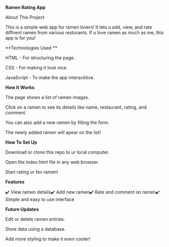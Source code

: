 **Ramen Rating App**

About This Project 

This is a simple web app for ramen lovers! It lets u add, view, and rate diffirent ramen from various resturants. If u love ramen as much as me, this app is for you!


**Technologies Used **

HTML - For structuring the page.

CSS - For making it look nice.

JavaScript - To make the app interacktive.

**How It Works**

The page shows a list of ramen images.

Click on a ramen to see its details like name, restaurant, rating, and comment.

You can also add a new ramen by filling the form.

The newly added ramen will apear on the list!

**How To Set Up**

Download or clone this repo to ur local computer.

Open the index.html file in any web browser.

Start rating ur fav ramen!

**Features**

✔️ View ramen details✔️ Add new ramen✔️ Rate and comment on ramen✔️ Simple and easy to use interface

**Future Updates**

Edit or delete ramen entries.

Store data using a database.

Add more styling to make it even cooler!
